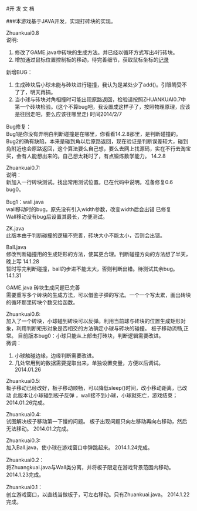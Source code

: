 #开 发 文 档

###本游戏基于JAVA开发，实现打砖块的实现。

Zhuankuai0.8  
说明:  
1. 修改了GAME.java中砖块的生成方法。并已经以循环方式写出4行砖块。  
2. 增加通过鼠标位置控制板的移动，待完善细节，获取鼠标坐标的[记录](http://www.evernote.com/shard/s93/sh/9551a7b0-f389-48a0-9e23-b3f2d820e2a3/b139647fef562a46e9d30f7e7bd629d0)

新增BUG：  
1. 生成砖块后小球未能与砖块进行碰撞，我认为是某处少了add()。引眼睛受不了了，明天再搞。  
2. 当小球与砖块对角相撞时可能出现原路返回，检验请按照ZHUANKUAI0.7中第一个砖块检验。(这个不算bug吧，我设置成这样子了，按照物理原理，应该是往回走吧，要么应该往哪里走)
时间2014/2/7

Bug修复：  
Bug1是你没有弄明白判断碰撞是在哪里，你看看14.2.8那里，是判断碰撞的。
Bug2的确有缺陷，本来是碰到角以后原路返回，现在验证是判断误差较大，碰到角附近也会原路返回，这个算法要么自己想，要么去网上找源码，实在不行去淘宝买，会有人能想出来的。自己想太耗时了，有点锻炼数学能力。
14.2.8

Zhuankuai0.7:  
说明：  
新加入一行砖块测试。找出常用测试位置。已在代码中说明。准备修复0.6  bug0。

Bug1：wall.java  
wall移动时的bug，原先没有引入width参数，改变width后会出错		已修复  
Wall移动没有bug后设置其最长，方便测试。

ZK.java  
此版本由于判断碰撞的逻辑不完善，砖块大小不能太小，否则会出错。

Ball.java  
修改判断碰撞用的生成矩形的方法，使其更合理。判断碰撞方向的方法想了半天，晚上写     14.1.28  
暂时写完判断碰撞，ball的步进不能太大，否则判断出错。待测试其余bug。   14.1.31  

GAME.java  砖块生成问题已完善  
需要重写多个砖块的生成方法，可以借鉴子弹的写法。一个一个写太累，画出砖块的循环那里砖块个数交给函数。  

Zhuankuai0.6:  
加入了一个砖块，小球碰到砖块可以反弹。利用当前球与砖块的位置生成矩形对象，利用判断矩形对象是否相交的方法确定小球与砖块的碰撞。
板子移动流畅,正常。
目前版本bug0：小球只能从上部击打砖块，判断逻辑需要改进。  
微调：  
1. 小球触碰边缘，边缘判断需要改进。
2. 几处常用到的数据需要提取出来，单独设置变量，方便以后调试。
2014.01.26

Zhuankuai0.5:  
板子移动已经改好，板子移动顺畅，可以降低sleep()时间，改小移动距离，已改动
此版本让小球碰到板子反弹 ，wall接不到小球，小球就死亡，游戏结束；
2014.01.26完成。

Zhuankuai0.4:  
试图解决板子移动第一下慢的问题。
板子出现问题只向左移动再向右移动，然后无法移动。
2014.01.2完成。

Zhuankuai0.3:  
加入Ball.java，使小球在游戏窗口中弹跳起来。
2014.1.24完成。
		
Zhuankuai0.2：  
将Zhuangkuai.java与Wall类分离，并将板子限定在游戏背景范围内移动。
2014.1.23完成。

Zhuankuai0.1：  
创立游戏窗口，以直线当做板子，可左右移动。只有Zhuankuai.java。
2014.1.22完成。
